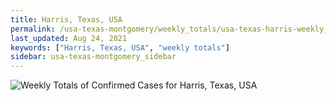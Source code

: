 ```yaml
---
title: Harris, Texas, USA
permalink: /usa-texas-montgomery/weekly_totals/usa-texas-harris-weekly_totals.html
last_updated: Aug 24, 2021
keywords: ["Harris, Texas, USA", "weekly totals"]
sidebar: usa-texas-montgomery_sidebar
---
```


![Weekly Totals of Confirmed Cases for Harris, Texas, USA](/covid_tracker/images/graphs/usa-texas-harris-weekly_totals_graph.png)
